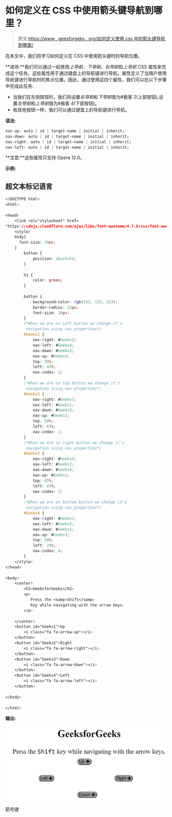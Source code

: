 # 如何定义在 CSS 中使用箭头键导航到哪里？

> 原文:[https://www . geesforgeks . org/如何定义使用 css 中的箭头键导航到哪里/](https://www.geeksforgeeks.org/how-to-define-where-to-navigate-when-using-the-arrow-keys-in-css/)

在本文中，我们将学习如何定义在 CSS 中使用箭头键时的导航位置。

**进场:**我们可以通过一起使用*上导航、下导航、右导航*和*上导航* CSS 属性来完成这个任务。这些属性用于通过键盘上的导航键进行导航。属性定义了当用户使用导航键进行导航时的焦点位置。因此，通过使用这四个属性，我们可以在以下步骤中完成此任务:

*   当我们在左侧按钮时，我们将设置*右导航*和*下导航*值为#极客 2(上部按钮),设置*左导航*和*上导航*值为#极客 4(下部按钮)。
*   和其他按钮一样，我们可以通过键盘上的导航键进行导航。

**语法:**

```css
nav-up: auto | id | target-name | initial | inherit;
nav-down: auto | id | target-name | initial | inherit;
nav-right: auto | id | target-name | initial | inherit;
nav-left: auto | id | target-name | initial | inherit;
```

**注意:**这些属性只支持 Opera 12.0。

**示例:**

## 超文本标记语言

```css
<!DOCTYPE html>
<html>

<head>
    <link rel="stylesheet" href=
"https://cdnjs.cloudflare.com/ajax/libs/font-awesome/4.7.0/css/font-awesome.min.css">
    <style>
    body{
      font-size: 30px;
    }
        button {
            position: absolute;
        }

        h1 {
            color: green;
        }

        button {
            background-color: rgb(153, 153, 153);
            border-radius: 25px;
            font-size: 20px;
        }
        /*When we are on Left button we change it's 
         navigation using nav properties*/
        #Geeks1 {
            nav-right: #Geeks2; 
            nav-left: #Geeks4;
            nav-down: #Geeks2; 
            nav-up: #Geeks4;
            top: 35%;
            left: 43%;
            nav-index: 1;
        }
        /*When we are on top button we change it's 
         navigation using nav properties*/
        #Geeks2 {
            nav-right: #Geeks3; 
            nav-left: #Geeks1;
            nav-down: #Geeks3; 
            nav-up: #Geeks1;
            top: 50%;
            left: 65%;
            nav-index: 2;
        }
        /*When we are on right button we change it's 
         navigation using nav properties*/
        #Geeks3 {
            nav-right: #Geeks4; 
            nav-left: #Geeks2;
            nav-down: #Geeks4; 
            nav-up: #Geeks2;
            top: 65%;
            left: 43%;
            nav-index: 3;
        }
        /*When we are on bottom button we change it's 
         navigation using nav properties*/
        #Geeks4 {
            nav-right: #Geeks1; 
            nav-left: #Geeks3;
            nav-down: #Geeks1; 
            nav-up: #Geeks3;
            top: 50%;
            left: 20%;
            nav-index: 4;
        }
    </style>
</head>

<body>
    <center>
        <h2>GeeksforGeeks</h2>
        <p>
           Press the <samp>Shift</samp>
           key while navigating with the arrow keys.
        </p>

    </center>
    <button id="Geeks1">Up
        <i class="fa fa-arrow-up"></i>
    </button>
    <button id="Geeks2">Right
        <i class="fa fa-arrow-right"></i>
    </button>
    <button id="Geeks3">Down
        <i class="fa fa-arrow-down"></i>
    </button>
    <button id="Geeks4">Left
        <i class="fa fa-arrow-left"></i>
    </button>

</body>

</html>
```

**输出:**

![](img/ff356ba4d72ae6b65b74465a03474178.png)

箭号键